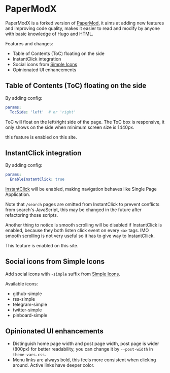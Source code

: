 # PaperModX

PaperModX is a forked version of [PaperMod](https://github.com/adityatelange/hugo-PaperMod),
it aims at adding new features and improving code quality,
makes it easier to read and modify by anyone with basic knowledge of Hugo and HTML.

Features and changes:
- Table of Contents (ToC) floating on the side
- InstantClick integration
- Social icons from [Simple Icons](https://simpleicons.org/)
- Opinionated UI enhancements

## Table of Contents (ToC) floating on the side

By adding config:

```yaml
params:
  TocSide: 'left'  # or 'right'
```

ToC will float on the left/right side of the page.
The ToC box is responsive, it only shows on the side when minimum screen size is 1440px.

this feature is enabled on this site.


## InstantClick integration

By adding config:

```yaml
params:
  EnableInstantClick: true
```

[InstantClick](http://instantclick.io/) will be enabled,
making navigation behaves like Single Page Application.

Note that `/search` pages are omitted from InstantClick
to prevent conflicts from search's JavaScript,
this may be changed in the future after refactoring those scripts.

Another thing to notice is smooth scrolling will be disabled
if InstantClick is enabled, because they both listen click
event on every `<a>` tags. IMO smooth scrolling is not very useful
so it has to give way to InstantCllick.

This feature is enabled on this site.


## Social icons from Simple Icons

Add social icons with `-simple` suffix from [Simple Icons](https://simpleicons.org/).

Available icons:
- github-simple
- rss-simple
- telegram-simple
- twitter-simple
- pinboard-simple

## Opinionated UI enhancements

- Distinguish home page width and post page width, post page is wider
  (800px) for better readability, you can change it by `--post-width` in `theme-vars.css`.
- Menu links are always bold, this feels more consistent when clicking around. Active links have deeper color.
